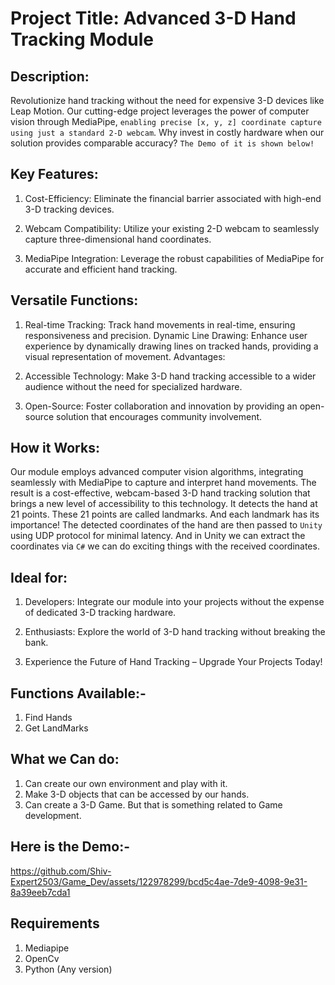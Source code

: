 # Project Title: Advanced 3-D Hand Tracking Module

## Description:
Revolutionize hand tracking without the need for expensive 3-D devices like Leap Motion. Our cutting-edge project leverages the power of computer vision through MediaPipe, `enabling precise [x, y, z] coordinate capture using just a standard 2-D webcam`. Why invest in costly hardware when our solution provides comparable accuracy? `The Demo of it is shown below!`

## Key Features:

1. Cost-Efficiency: Eliminate the financial barrier associated with high-end 3-D tracking devices.

2. Webcam Compatibility: Utilize your existing 2-D webcam to seamlessly capture three-dimensional hand coordinates.

3. MediaPipe Integration: Leverage the robust capabilities of MediaPipe for accurate and efficient hand tracking.

## Versatile Functions:

1. Real-time Tracking: Track hand movements in real-time, ensuring responsiveness and precision.
Dynamic Line Drawing: Enhance user experience by dynamically drawing lines on tracked hands, providing a visual representation of movement.
Advantages:

2. Accessible Technology: Make 3-D hand tracking accessible to a wider audience without the need for specialized hardware.

3. Open-Source: Foster collaboration and innovation by providing an open-source solution that encourages community involvement.

## How it Works:
Our module employs advanced computer vision algorithms, integrating seamlessly with MediaPipe to capture and interpret hand movements. The result is a cost-effective, webcam-based 3-D hand tracking solution that brings a new level of accessibility to this technology.
It detects the hand at 21 points.
These 21 points are called landmarks. And each landmark has its importance!
The detected coordinates of the hand are then passed to `Unity` using UDP protocol for minimal latency.
And in Unity we can extract the coordinates via ```C#``` we can do exciting things with the received coordinates. 

## Ideal for:

1. Developers: Integrate our module into your projects without the expense of dedicated 3-D tracking hardware.

2. Enthusiasts: Explore the world of 3-D hand tracking without breaking the bank.

3. Experience the Future of Hand Tracking – Upgrade Your Projects Today!

## Functions Available:-

1. Find Hands
2. Get LandMarks

## What we Can do:

1. Can create our own environment and play with it.
2. Make 3-D objects that can be accessed by our hands.
3. Can create a 3-D Game. But that is something related to Game development.

   
## Here is the Demo:-
https://github.com/Shiv-Expert2503/Game_Dev/assets/122978299/bcd5c4ae-7de9-4098-9e31-8a39eeb7cda1


## Requirements
1. Mediapipe 
2. OpenCv
3. Python (Any version)
